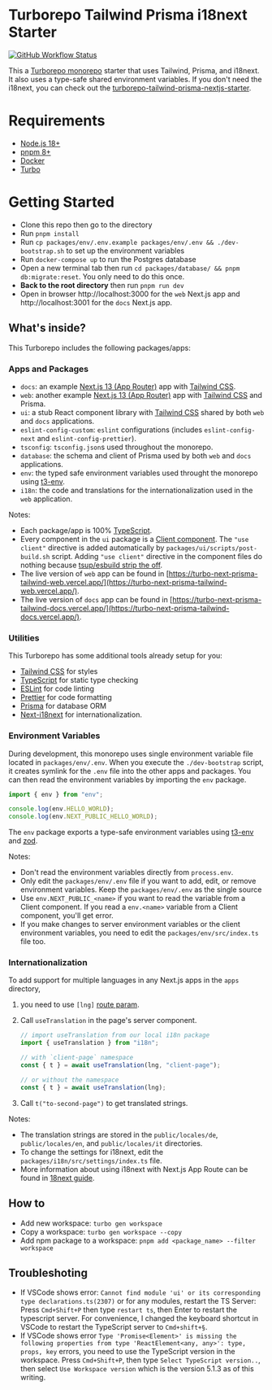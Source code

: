# Turborepo Tailwind Prisma i18next Starter

[![GitHub Workflow Status](https://github.com/nicnocquee/turborepo-tailwind-prisma-i18n-nextjs-starter/actions/workflows/ci.yml/badge.svg)](https://github.com/nicnocquee/turborepo-tailwind-prisma-i18n-nextjs-starter/actions/workflows/ci.yml)

This a [Turborepo monorepo](https://turbo.build/repo/docs) starter that uses Tailwind, Prisma, and i18next. It also uses a type-safe shared environment variables. If you don't need the i18next, you can check out the [turborepo-tailwind-prisma-nextjs-starter](https://github.com/nicnocquee/turborepo-tailwind-prisma-nextjs-starter).

# Requirements

- [Node.js 18+](https://nodejs.org/en)
- [pnpm 8+](https://pnpm.io/)
- [Docker](https://www.docker.com/)
- [Turbo](https://turbo.build/repo/docs/installing)

# Getting Started

- Clone this repo then go to the directory
- Run `pnpm install`
- Run `cp packages/env/.env.example packages/env/.env && ./dev-bootstrap.sh` to set up the environment variables
- Run `docker-compose up` to run the Postgres database
- Open a new terminal tab then run `cd packages/database/ && pnpm db:migrate:reset`. You only need to do this once.
- **Back to the root directory** then run `pnpm run dev`
- Open in browser http://localhost:3000 for the `web` Next.js app and http://localhost:3001 for the `docs` Next.js app.

## What's inside?

This Turborepo includes the following packages/apps:

### Apps and Packages

- `docs`: an example [Next.js 13 (App Router)](https://nextjs.org/) app with [Tailwind CSS](https://tailwindcss.com/).
- `web`: another example [Next.js 13 (App Router)](https://nextjs.org/) app with [Tailwind CSS](https://tailwindcss.com/) and Prisma.
- `ui`: a stub React component library with [Tailwind CSS](https://tailwindcss.com/) shared by both `web` and `docs` applications.
- `eslint-config-custom`: `eslint` configurations (includes `eslint-config-next` and `eslint-config-prettier`).
- `tsconfig`: `tsconfig.json`s used throughout the monorepo.
- `database`: the schema and client of Prisma used by both `web` and `docs` applications.
- `env`: the typed safe environment variables used throught the monorepo using [t3-env](https://github.com/t3-oss/t3-env).
- `i18n`: the code and translations for the internationalization used in the `web` application.

Notes:

- Each package/app is 100% [TypeScript](https://www.typescriptlang.org/).
- Every component in the `ui` package is a [Client component](https://nextjs.org/docs/getting-started/react-essentials#client-components). The `"use client"` directive is added automatically by `packages/ui/scripts/post-build.sh` script. Adding `"use client"` directive in the component files do nothing because [tsup/esbuild strip the off](https://github.com/egoist/tsup/issues/835#issuecomment-1481150839).
- The live version of `web` app can be found in [https://turbo-next-prisma-tailwind-web.vercel.app/](https://turbo-next-prisma-tailwind-web.vercel.app/).
- The live version of `docs` app can be found in [https://turbo-next-prisma-tailwind-docs.vercel.app/](https://turbo-next-prisma-tailwind-docs.vercel.app/).

### Utilities

This Turborepo has some additional tools already setup for you:

- [Tailwind CSS](https://tailwindcss.com/) for styles
- [TypeScript](https://www.typescriptlang.org/) for static type checking
- [ESLint](https://eslint.org/) for code linting
- [Prettier](https://prettier.io) for code formatting
- [Prisma](https://www.prisma.io/) for database ORM
- [Next-i18next](https://github.com/i18next/next-i18next) for internationalization.

### Environment Variables

During development, this monorepo uses single environment variable file located in `packages/env/.env`. When you execute the `./dev-bootstrap` script, it creates symlink for the `.env` file into the other apps and packages. You can then read the environment variables by importing the `env` package.

```typescript
import { env } from "env";

console.log(env.HELLO_WORLD);
console.log(env.NEXT_PUBLIC_HELLO_WORLD);
```

The `env` package exports a type-safe environment variables using [t3-env](https://github.com/t3-oss/t3-env) and [zod](https://zod.dev/).

Notes:

- Don't read the environment variables directly from `process.env`.
- Only edit the `packages/env/.env` file if you want to add, edit, or remove environment variables. Keep the `packages/env/.env` as the single source
- Use `env.NEXT_PUBLIC_<name>` if you want to read the variable from a Client component. If you read a `env.<name>` variable from a Client component, you'll get error.
- If you make changes to server environment variables or the client environment variables, you need to edit the `packages/env/src/index.ts` file too.

### Internationalization

To add support for multiple languages in any Next.js apps in the `apps` directory,

1. you need to use `[lng]` [route param](https://nextjs.org/docs/app/building-your-application/routing/dynamic-routes).
2. Call `useTranslation` in the page's server component.

   ```typescript
   // import useTranslation from our local i18n package
   import { useTranslation } from "i18n";

   // with `client-page` namespace
   const { t } = await useTranslation(lng, "client-page");

   // or without the namespace
   const { t } = await useTranslation(lng);
   ```

3. Call `t("to-second-page")` to get translated strings.

Notes:

- The translation strings are stored in the `public/locales/de`, `public/locales/en`, and `public/locales/it` directories.
- To change the settings for i18next, edit the `packages/i18n/src/settings/index.ts` file.
- More information about using i18next with Next.js App Route can be found in [18next guide](https://locize.com/blog/next-13-app-dir-i18n/).

## How to

- Add new workspace: `turbo gen workspace`
- Copy a workspace: `turbo gen workspace --copy`
- Add npm package to a workspace: `pnpm add <package_name> --filter workspace`

## Troubleshoting

- If VSCode shows error: `Cannot find module 'ui' or its corresponding type declarations.ts(2307)` or for any modules, restart the TS Server: Press `Cmd+Shift+P` then type `restart ts`, then Enter to restart the typescript server. For convenience, I changed the keyboard shortcut in VSCode to restart the TypeScript server to `Cmd+shift+§`.
- If VSCode shows error `Type 'Promise<Element>' is missing the following properties from type 'ReactElement<any, any>': type, props, key` errors, you need to use the TypeScript version in the workspace. Press `Cmd+Shift+P`, then type `Select TypeScript version..`, then select `Use Workspace version` which is the version 5.1.3 as of this writing.
